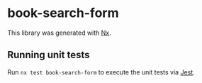 # book-search-form

This library was generated with [Nx](https://nx.dev).

## Running unit tests

Run `nx test book-search-form` to execute the unit tests via [Jest](https://jestjs.io).
